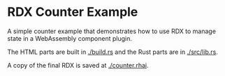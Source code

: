 # RDX Counter Example

A simple counter example that demonstrates how to use RDX to manage state in a WebAssembly component plugin.

The HTML parts are built in [./build.rs](./build.rs) and the Rust parts are in [./src/lib.rs](./src/lib.rs).

A copy of the final RDX is saved at [./counter.rhai](./counter.rhai).
